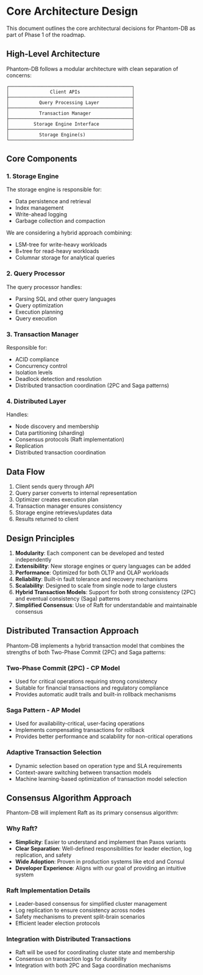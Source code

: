 # Core Architecture Design

This document outlines the core architectural decisions for Phantom-DB as part of Phase 1 of the roadmap.

## High-Level Architecture

Phantom-DB follows a modular architecture with clean separation of concerns:

```
┌─────────────────────────────────────────────┐
│               Client APIs                   │
├─────────────────────────────────────────────┤
│           Query Processing Layer            │
├─────────────────────────────────────────────┤
│           Transaction Manager               │
├─────────────────────────────────────────────┤
│         Storage Engine Interface            │
├─────────────────────────────────────────────┤
│           Storage Engine(s)                 │
└─────────────────────────────────────────────┘
```

## Core Components

### 1. Storage Engine
The storage engine is responsible for:
- Data persistence and retrieval
- Index management
- Write-ahead logging
- Garbage collection and compaction

We are considering a hybrid approach combining:
- LSM-tree for write-heavy workloads
- B+tree for read-heavy workloads
- Columnar storage for analytical queries

### 2. Query Processor
The query processor handles:
- Parsing SQL and other query languages
- Query optimization
- Execution planning
- Query execution

### 3. Transaction Manager
Responsible for:
- ACID compliance
- Concurrency control
- Isolation levels
- Deadlock detection and resolution
- Distributed transaction coordination (2PC and Saga patterns)

### 4. Distributed Layer
Handles:
- Node discovery and membership
- Data partitioning (sharding)
- Consensus protocols (Raft implementation)
- Replication
- Distributed transaction coordination

## Data Flow

1. Client sends query through API
2. Query parser converts to internal representation
3. Optimizer creates execution plan
4. Transaction manager ensures consistency
5. Storage engine retrieves/updates data
6. Results returned to client

## Design Principles

1. **Modularity**: Each component can be developed and tested independently
2. **Extensibility**: New storage engines or query languages can be added
3. **Performance**: Optimized for both OLTP and OLAP workloads
4. **Reliability**: Built-in fault tolerance and recovery mechanisms
5. **Scalability**: Designed to scale from single node to large clusters
6. **Hybrid Transaction Models**: Support for both strong consistency (2PC) and eventual consistency (Saga) patterns
7. **Simplified Consensus**: Use of Raft for understandable and maintainable consensus

## Distributed Transaction Approach

Phantom-DB implements a hybrid transaction model that combines the strengths of both Two-Phase Commit (2PC) and Saga patterns:

### Two-Phase Commit (2PC) - CP Model
- Used for critical operations requiring strong consistency
- Suitable for financial transactions and regulatory compliance
- Provides automatic audit trails and built-in rollback mechanisms

### Saga Pattern - AP Model
- Used for availability-critical, user-facing operations
- Implements compensating transactions for rollback
- Provides better performance and scalability for non-critical operations

### Adaptive Transaction Selection
- Dynamic selection based on operation type and SLA requirements
- Context-aware switching between transaction models
- Machine learning-based optimization of transaction model selection

## Consensus Algorithm Approach

Phantom-DB will implement Raft as its primary consensus algorithm:

### Why Raft?
- **Simplicity**: Easier to understand and implement than Paxos variants
- **Clear Separation**: Well-defined responsibilities for leader election, log replication, and safety
- **Wide Adoption**: Proven in production systems like etcd and Consul
- **Developer Experience**: Aligns with our goal of providing an intuitive system

### Raft Implementation Details
- Leader-based consensus for simplified cluster management
- Log replication to ensure consistency across nodes
- Safety mechanisms to prevent split-brain scenarios
- Efficient leader election protocols

### Integration with Distributed Transactions
- Raft will be used for coordinating cluster state and membership
- Consensus on transaction logs for durability
- Integration with both 2PC and Saga coordination mechanisms